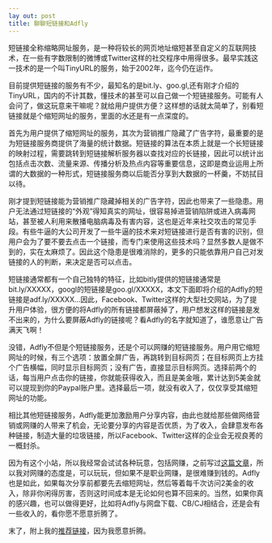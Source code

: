 ```yaml
---
lay out: post
title: 聊聊短链接和Adfly
---
```


短链接全称缩略网址服务，是一种将较长的网页地址缩短甚至自定义的互联网技术，在一些有字数限制的微博或Twitter这样的社交程序中用得很多。最早实践这一技术的是一个叫TinyURL的服务，始于2002年，迄今仍在运作。

目前提供短链接的服务有不少，最知名的是bit.ly、goo.gl,还有刚才介绍的TinyURL，国内的不计其数，懂技术的甚至可以自己做一个短链接服务。可能有人会问了，做这玩意来干嘛呢？就给用户提供方便？这样想的话就太简单了，别看短链接就是个缩短网址的服务，里面的水还是有一点深度的。

首先为用户提供了缩短网址的服务，其次为营销推广隐藏了广告字符，最重要的是为短链接服务商提供了海量的统计数据。短链接的算法在本质上就是一个长短链接的映射过程，需要跳转到短链接解析服务器以查找对应的长链接，因此可以统计出包括点击次数、流量来源、传播分析及热点内容等重要信息，这即是商业运用上所谓的大数据的一种形式，短链接服务商以后能否分享到大数据的一杯羹，不妨拭目以待。

刚才提到短链接能为营销推广隐藏掉相关的广告字符，因此也带来了一些隐患。用户无法通过短链接的“外观”得知真实的网址，很容易掉进营销陷阱或进入病毒网站，甚至被人利用来散播电脑病毒及有害内容，这也是近年来社交攻击的常见手段。有些牛逼的大公司开发了一些牛逼的技术来对短链接进行是否有害的识别，但用户会为了要不要去点击一个链接，而专门来使用这些技术吗？显然多数人是做不到的，实在太麻烦了。因此这个隐患是很难消除的，更多的只能依靠用户自己对发链接的人的判断，来决定是否可以点击。

短链接通常都有一个自己独特的特征，比如bitly提供的短链接通常是bit.ly/XXXXX，googl的短链接是goo.gl/XXXXX，本文下面即将介绍的Adfly的短链接是adf.ly/XXXXX…因此，Facebook、Twitter这样的大型社交网站，为了提升用户体验，很方便的将Adfly的所有链接都屏蔽掉了，用户想发这样的链接是发不出来的，为什么要屏蔽Adfly的链接呢？看Adfly的名字就知道了，谁愿意让广告满天飞啊！

没错，Adfly不但是个短链接服务，还是个可以网赚的短链接服务。用户用它缩短网址的时候，有三个选项：放置全屏广告，再跳转到目标网页；在目标网页上方挂个广告横幅，同时显示目标网页；没有广告，直接显示目标网页。选择前两个的话，每当用户点击你的链接，你就能获得收入，而且是美金哦，累计达到5美金就可以提现到你的Paypal账户里。选择最后一项，就没有收入了，仅仅享受其缩短网址的功能。

相比其他短链接服务，Adfly能更加激励用户分享内容，由此也就给那些做网络营销或网赚的人带来了机会，无论要分享的内容是否优质，为了收入，会肆意发布各种链接，制造大量的垃圾链接，所以Facebook、Twitter这样的企业会无视良莠的一概封杀。

因为有这个小站，所以我经常会试试各种玩意，包括网赚，之前写过[这篇文章](https://zeove.com/blog/46)，所以我对网赚的态度是，可以玩玩，但如果不是职业网赚，是很难赚到钱的。Adfly也是如此，如果每次分享前都要先去缩短网址，然后等着每千次访问2美金的收入，除非你闲得厉害，否则这时间成本是无论如何也算不回来的。当然，如果你真的感兴趣，也可以做得更好，比如将Adfly与网盘下载、CB/CJ相结合，还是会有一些收入的，看你愿不愿意折腾了。

末了，附上我的[推荐链接](http://adf.ly/?id=11791867)，因为我愿意折腾。
